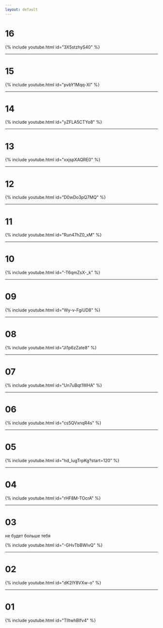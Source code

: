 ```yaml
---
layout: default
---
```

# 16

{% include youtube.html id="3X5stzhyS40" %}


---

# 15

{% include youtube.html id="pvbY1Mqq-XI" %}


---

# 14

{% include youtube.html id="yZFLA5CTYo8" %}


---

# 13

{% include youtube.html id="xxjspXAQRE0" %}


---

# 12

{% include youtube.html id="D0wDo3pQ7MQ" %}


---

# 11

{% include youtube.html id="Run47hZ0_xM" %}


---

# 10

{% include youtube.html id="-T6qmZsX-_k" %}


---

# 09

{% include youtube.html id="Wy-v-FgiUD8" %}


---

# 08

{% include youtube.html id="Ji1p6zZate8" %}


---

# 07

{% include youtube.html id="Un7uBqt1WHA" %}


---

# 06

{% include youtube.html id="cs5QVxnqR4s" %}


---

# 05

{% include youtube.html id="hd_IugTrpKg?start=120" %}


---

# 04

{% include youtube.html id="rHF8M-TOcrA" %}


---

# 03 

не будет больше тебя

{% include youtube.html id="-GHvTbBWIvQ" %}


---

# 02

{% include youtube.html id="dK2lY8VXw-o" %}

---

# 01

{% include youtube.html id="TlltwhBlfv4" %}

